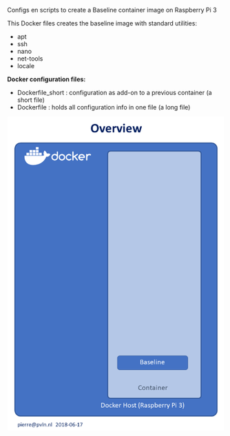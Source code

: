 Configs en scripts to create a Baseline container image on Raspberry Pi 3

This Docker files creates the baseline image with standard utilities:
- apt
- ssh
- nano
- net-tools
- locale


__Docker configuration files:__
* Dockerfile_short : configuration as add-on to a previous container (a short file)
* Dockerfile       : holds all configuration info in one file (a long file)

![overview](./media/overview.png)
